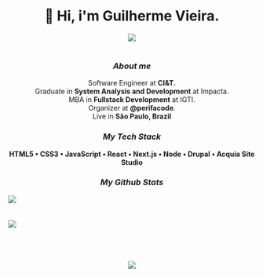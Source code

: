 <div align="center">

  # 🌠 Hi, i'm Guilherme Vieira.

  <a href="https://twitter.com/gitlherme">
    <img src="https://img.shields.io/twitter/follow/gitlherme">
  </a>

  <br>
  <br>

  ### *About me*
  <p>
    Software Engineer at <strong>CI&T.</strong> <br>
    Graduate in <strong>System Analysis and Development</strong> at Impacta. <br>
    MBA in <strong>Fullstack Development</strong> at IGTI. <br>
    Organizer at <strong>@perifacode</strong>. <br>
    Live in <strong> São Paulo, Brazil </strong>
  </p>

  ### *My Tech Stack*
  <strong> HTML5 • CSS3 • JavaScript • React • Next.js • Node • Drupal • Acquia Site Studio </strong>

  ### *My Github Stats*
  <div style="display: flex; flex-direction: column;">
    <img src="https://github-readme-stats.vercel.app/api?username=gitlherme&show_icons=true&theme=tokyonight"/>
    <br>
    <br>
    <img src="https://github-readme-stats.vercel.app/api/top-langs/?username=gitlherme&layout=compact&theme=tokyonight"/>
  </div>

  <br>
  <br>
  <br>
  <br>

  <div>
    <img align="center" src="https://media.giphy.com/media/J9lGBaHFbjZm0/source.gif">
  </div>

</div>
